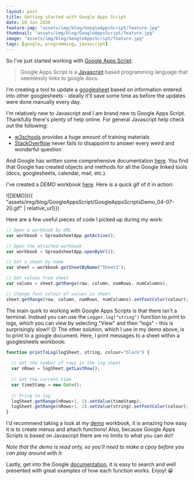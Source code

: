 ```yaml
---
layout: post
title: Getting started with Google Apps Script
date: 20 Jun 2020
feature-img: "assets/img/blog/GoogleAppsScript/feature.jpg"
thumbnail: "assets/img/blog/GoogleAppsScript/feature.jpg"
image: "assets/img/blog/GoogleAppsScript/feature.jpg" 
tags: [google, programming, javascript]
---
```


So I've just started working with [Google Apps Script](https://www.google.com/script/start/).

> Google Apps Script is a [Javascript](https://www.w3schools.com/js/) based programming language that seemlessly links to google docs.

I'm creating a tool to update a [googlesheet](https://www.google.co.uk/sheets/about/) based on information entered into other googlesheets - ideally it'll save some time as before the updates were done manually every day.

I'm relatively new to Javascript and I am brand new to Google Apps Script. Thankfully there's plenty of help online. For general Javascript help check out the following:
- [w3schools](https://www.w3schools.com/js/) provides a huge amount of training materials
- [StackOverflow](https://stackoverflow.com/questions/tagged/javascript) never fails to disappoint to answer every weird and wonderful question

And Google has written some comprehensive documentation [here](https://developers.google.com/apps-script/reference/spreadsheet). You find that Google has created objects and methods for all the Google linked tools (docs, googlesheets, calendar, mail, etc.).

I've created a _DEMO_ workbook [here](https://docs.google.com/spreadsheets/d/1q7hWKZesEybEiQSCEUKbUtMFz8f4WAdPAnfSrrQodEE/edit?usp=sharing). Here is a quick gif of it in action:

![DEMO]({{ "assets/img/blog/GoogleAppsScript/GoogleAppsScriptsDemo_04-07-20.gif" | relative_url}})

Here are a few useful pieces of code I picked up during my work:

```javascript
// Open a workbook by URL
var workbook = SpreadsheetApp.getActive();

// Open the attached workbook
var workbook = SpreadsheetApp.openByUrl();

// Get a sheet by name
var sheet = workbook.getSheetByName("Sheet1");

// Get values from sheet
var values = sheet.getRange(row, column, numRows, numColumns);

// Change font colour of values in sheet
sheet.getRange(row, column, numRows, numColumns).setFontColor(colour);
```

The main quirk to working with Google Apps Scripts is that there isn't a terminal. Instead you can use the `Logger.log("string")` function to print to logs, which you can view by selecting "View" and then "logs" - this is surprisingly slow!! 😕 The other solution, which I use in my demo above, is to print to a google document. Here, I print messages to a sheet within a googlesheets workbook:

```javascript
function printToLog(logSheet, string, colour="black") {
  
  // Get the number of rows in the log sheet
  var nRows = logSheet.getLastRow();
  
  // Get the current time
  var timeStamp = new Date();
  
  // Pring to log
  logSheet.getRange(nRows+1, 1).setValue(timeStamp);
  logSheet.getRange(nRows+1, 2).setValue(string).setFontColor(colour);
}
```

I'd recommend taking a look at my [demo](https://docs.google.com/spreadsheets/d/1q7hWKZesEybEiQSCEUKbUtMFz8f4WAdPAnfSrrQodEE/edit?usp=sharing) workbook, it is amazing how easy it is to create menus and attach functions! Also, because Google Apps Scripts is based on Javascript there are no limits to what you can do!! 

*Note that the demo is read only, so you'll need to make a cpoy before you can play around with it.*

Lastly, get into the Google [documentation](https://developers.google.com/apps-script/reference/spreadsheet), it is easy to search and well presented with great examples of how each function works. Enjoy! 😀